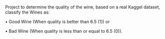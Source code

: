 Project to determine the quality of the wine, based on a real Kaggel dataset, classify the Wines as: 

• Good Wine (When quality is better than 6.5 (1)) or 

• Bad Wine (When quality is less than or equal to 6.5 (0)).

